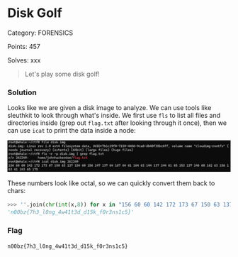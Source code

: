 # Disk Golf

Category: FORENSICS

Points: 457

Solves: xxx

>Let's play some disk golf!

### Solution

Looks like we are given a disk image to analyze. We can use tools like sleuthkit to look through what's inside. We first use `fls` to list all files and directories inside (grep out `flag.txt` after looking through it once), then we can use `icat` to print the data inside a node:

![Solve](/images/Disk.png)

These numbers look like octal, so we can quickly convert them back to chars:

```py
>>> ''.join(chr(int(x,8)) for x in "156 60 60 142 172 173 67 150 63 137 154 60 156 147 137 64 167 64 61 164 63 144 137 144 61 65 153 137 146 60 162 63 156 163 61 143 65 175".split())
'n00bz{7h3_l0ng_4w41t3d_d15k_f0r3ns1c5}'
```

### Flag

```n00bz{7h3_l0ng_4w41t3d_d15k_f0r3ns1c5}```